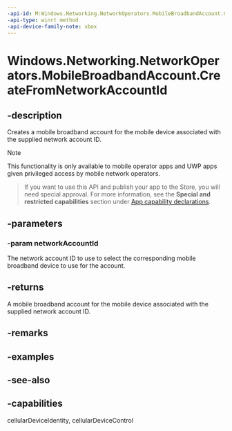 ```yaml
---
-api-id: M:Windows.Networking.NetworkOperators.MobileBroadbandAccount.CreateFromNetworkAccountId(System.String)
-api-type: winrt method
-api-device-family-note: xbox
---
```


<!-- Method syntax
public Windows.Networking.NetworkOperators.MobileBroadbandAccount CreateFromNetworkAccountId(System.String networkAccountId)
-->

# Windows.Networking.NetworkOperators.MobileBroadbandAccount.CreateFromNetworkAccountId

## -description
Creates a mobile broadband account for the mobile device associated with the supplied network account ID.

> [!NOTE]
> This functionality is only available to mobile operator apps and UWP apps given privileged access by mobile network operators.



> If you want to use this API and publish your app to the Store, you will need special approval. For more information, see the **Special and restricted capabilities** section under [App capability declarations](https://docs.microsoft.com/windows/uwp/packaging/app-capability-declarations). 

## -parameters
### -param networkAccountId
The network account ID to use to select the corresponding mobile broadband device to use for the account.

## -returns
A mobile broadband account for the mobile device associated with the supplied network account ID.

## -remarks

## -examples

## -see-also

## -capabilities
cellularDeviceIdentity, cellularDeviceControl
